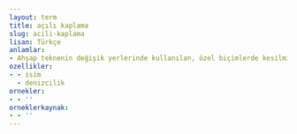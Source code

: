 ```yaml
---
layout: term
title: açılı kaplama
slug: acili-kaplama
lisan: Türkçe
anlamlar:
- Ahşap teknenin değişik yerlerinde kullanılan, özel biçimlerde kesilmiş kaplama parçası
ozellikler:
- - isim
  - denizcilik
ornekler:
- - ''
orneklerkaynak:
- - ''
---
```

